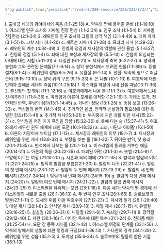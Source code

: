 ```yaml
---
{"dg-publish":true,"permalink":"/rndrnl/300-resource/320/321/8/3//","tags":["gardenEntry"]}
---
```



   I.      출애굽 세대의 광야에서의 죽음 (1:1-25:18)
       A.      약속의 땅에 들어갈 준비 (1:1-10:10)
          1.      이스라엘 인구 조사와 지파별 진영 편성 (1:1-2:34)
            a.      인구 조사 (1:1-54)
            b.      지파별 진편성 (2:1-34)
          2.      레위인의 인구 조사와 그들의 성막 책임 (3:1-4:49)
            a.      레위 지파 (3:1-51)
            b.      고핫 지파 (4:1-20)
            c.      게르손 지파 (4:21-28)
            d.      므라리 지파 (4:29-33)
            e.      레위인의 계수 (4:34-49)
          3.      진영의 정결과 제사장의 역할에 관한 율법 (5:1-6:27)
            a.      진영의 정결 (5:1-4)
            b.      죄에 대한 보상과 제사장의 몫 (5:5-10)
            c.      간음이 의심되는 아내에 대한 시험 (5:11-31)
            d.      나실인 (6:1-21)
            e.      제사장의 축복 (6:22-27)
          4.      성막의 봉헌과 그와 관련된 문제들(7:1-9:14) 
            a.      성막 봉헌식에서 드려진 헌물(7:1-89)
            b.      등불 설치(8:1-4)
            c.      레위인의 성별(8:5-26)
            d.      유월절 (9:1-14)
          5.      전환: 약속의 땅으로 떠날 준비 (9:15-10:10)
            a.      성막 위의 구름 (9:15-23)
            b.      은 나팔 (10:1-10)
       B.      여호와에 대한 반역과 출애굽 세대의 죽음(10:11-25:18)
          1.      이스라엘 백성이 시내 산을 떠남(10:11-36)
          2.      불신앙의 첫 행위 (11:1-12:16)
            a.      여호와에게서 나온 불 (11:1-3)
            b.      여호와께서 보내신 메추라기 (11:4-35)
            c.      미리암과 아론이 모세를 대적함 (12:1-16)
          3.      가데스 도착, 전면적인 반역, 주님의 심판(13:1-14:45)
            a.      가나안 정탐 (13:1-25)
            b.      정탐 보고 (13:26-33)
            c.      백성들의 반역 (14:1-45)
          4.      추가적인 율법, 언약적 신실함의 필요성에 대한 특별한 강조(15:1-41) 
            a.      추가적 제사(15:1-21)
            b.      부지중에 지은 죄를 위한 제사(15:22-31)
            c.      안식일을 어긴 자가 죽임을 당함 (15:32-36)
            d.      옷에 다는 술 (15:37-41)
          5.      여호와께서 세우신 권위 체계에 대한 도전 (16:1-18:32)
            a.      고라, 다단과 아비람 (16:1-50)
            b.      아론의 지팡이에 싹이남 (17:1-13)
            c.      제사장과 레위인의 의무 (18:1-7)
            d.      제사장과 레위인을 위한 제사 (18:8-32)
          6.      부정을 씻는 물 (19:1-22)
          7.      뒤이은 반역, 첫 승리 (20:1-21:35)
            a.     반석에서 나오는 물 (20:1-13)
            b.     이스라엘의 통과를 거부한 에돔 (20:14-21)
            c.     아론의 죽음 (20:22-29)
            d.     파괴된 아랏 (21:1-3)
            e.     놋뱀 (21:4-9)
            f.      모압에 이르는 여정 (21:10-20)
            g.     시혼과 옥의 패배 (21:21-35)
          8.      발락과 발람의 이야기 (22:1-24:25)
            a.      발락이 발람을 부름(22:1-20)
            b.      발람의 나귀 (22:21-41)
            c.      발람의 첫 번째 메시지 (23:1-12)
            d.      발람의 두 번째 메시지 (23:13-26)
            e.      발람의 세 번째 메시지 (23:27-24:14)
            f.       발람의 네 번째 메시지 (24:15-19)
            g.      발람의 다섯 번째 메시지 (24:20)
            h.      발람의 여섯 번째 메시지 (24:21-22)
            i.       발람의 일곱 번째 메시지 (24:23-25)
          9.      이스라엘을 유혹하는 모압 (25:1-18)
II.      다음 세대: 약속의 땅 경계에 선 이스라엘의 새로운 출발 (26:1-36:13)
       A.      두 번째 인구 조사(26:1-65)
       B.      슬로브핫의 딸들(27:1-11)
       C.      모세의 뒤를 이을 여호수아 (27:12-23)
       D.      제사와 절기 (28:1-29:40)
          1.       매일 제사 (28:1-8)
          2.      안식일 제사 (28:9-10)
          3.      매월 제사 (28:11-15)
          4.      유월절 (28:16-25)
          5.      칠칠절 (28:26-31)
          6.      나팔절 (29:1-6)
          7.       속죄일 (29:7-11)
          8.      장막절 (29:12-40)
       E.      서원 (30:1-16)
       F.      미디안 족속에 대한 복수 (31:1-24)
       G.     전리품 배분 (31:25-54)
       H.     요단 강 동쪽 지파들 (32:1-42)
       I.      이스라엘 여정의 단계들 (33:1-56)
       J.      약속의 땅에서의 생활에 대한 명령과 규정(34:1-36:13)
          1.      가나안의 경계 (34:1-29)
          2.     레위인을 위한 성읍 (35:1-5)
          3.     도피성 (35:6-34)
          4.     슬로브핫의 딸들이 받은 기업 (36:1-13)

